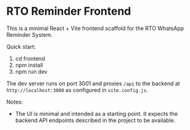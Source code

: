 # RTO Reminder Frontend

This is a minimal React + Vite frontend scaffold for the RTO WhatsApp Reminder System.

Quick start:

1. cd frontend
2. npm install
3. npm run dev

The dev server runs on port 3001 and proxies `/api` to the backend at `http://localhost:3000` as configured in `vite.config.js`.

Notes:
- The UI is minimal and intended as a starting point. It expects the backend API endpoints described in the project to be available.
